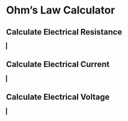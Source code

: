 <script setup>
  import CalcEmbeder from '../components/calc-embeder.vue'

  const calcsData = [
    {
      title: 'Calculate Electrical Resistance', 
      calcUrl: 'c-20220626.201909144-e3d-0e0414-58190d' 
    },
    {
      title: 'Calculate Electrical Current ', 
      calcUrl: 'c-20220626.212140482-e3d-064420-57cae4' 
    },
    {
      title: 'Calculate Electrical Voltage', 
      calcUrl: 'c-20220626.212357205-e3d-06d440-59080c' 
    },
  ]
</script>
# Ohm’s Law Calculator  

## Calculate Electrical Resistance 
<CalcEmbeder :calcData="calcsData[0]"
  width="100%" :iframeHeight="840" style="border:1px solid black;">
</CalcEmbeder>

## Calculate Electrical Current 
<CalcEmbeder :calcData="calcsData[1]"
  width="100%" :iframeHeight="350" style="border:1px solid black;">
</CalcEmbeder>

## Calculate Electrical Voltage  
<CalcEmbeder :calcData="calcsData[2]"
  width="100%" :iframeHeight="350" style="border:1px solid black;">
</CalcEmbeder>
